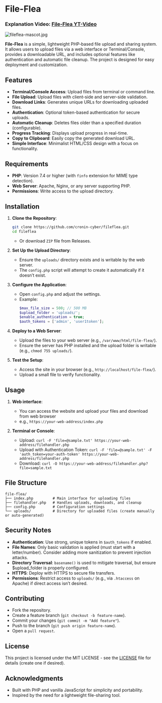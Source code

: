 # File-Flea

### Explanation Video: [File-Flea YT-Video](https://www.youtube.com/watch?v=kiF_n-Guz8s)

![fileflea-mascot.jpg](fileflea-mascot.jpg)

**File-Flea** is a simple, lightweight PHP-based file upload and sharing system. It allows users to upload files via a web interface or Terminal/Console, provides a downloadable URL, and includes optional features like authentication and automatic file cleanup. The project is designed for easy deployment and customization.

## Features
   - **Terminal/Console Access**: Upload files from terminal or command line.
   - **File Upload**: Upload files with client-side and server-side validation.
   - **Download Links**: Generates unique URLs for downloading uploaded files.
   - **Authentication**: Optional token-based authentication for secure uploads.
   - **Automatic Cleanup**: Deletes files older than a specified duration (configurable).
   - **Progress Tracking**: Displays upload progress in real-time.
   - **Copy to Clipboard**: Easily copy the generated download URL.
   - **Simple Interface**: Minimalist HTML/CSS design with a focus on functionality.

## Requirements
   - **PHP**: Version 7.4 or higher (with `finfo` extension for MIME type detection).
   - **Web Server**: Apache, Nginx, or any server supporting PHP.
   - **Permissions**: Write access to the upload directory.

## Installation

1. **Clone the Repository**:
      ```bash
      git clone https://github.com/cronin-cyber/fileflea.git
      cd fileflea
      ```
   - Or download `ZIP` file from Releases.

2. **Set Up the Upload Directory**:
   - Ensure the `uploads/` directory exists and is writable by the web server.
   - The `config.php` script will attempt to create it automatically if it doesn’t exist.

3. **Configure the Application**:
   - Open `config.php` and adjust the settings.
   - Example:
      ```php
      $max_file_size = 500; // 500 MB
      $upload_folder = 'uploads/';
      $enable_authentication = true;
      $auth_tokens = ['admin', 'user1token'];
      ```

4. **Deploy to a Web Server**:
   - Upload the files to your web server (e.g., `/var/www/html/file-flea/`).
   - Ensure the server has PHP installed and the upload folder is writable (e.g., `chmod 755 uploads/`).

5. **Test the Setup**:
   - Access the site in your browser (e.g., `http://localhost/file-flea/`).
   - Upload a small file to verify functionality.

## Usage

1. **Web interface**:
   - You can access the website and upload your files and download from web browser
   - e.g., `https://your-web-address/index.php`

2. **Terminal or Console**:
   - Upload: `curl -F 'file=@sample.txt' https://your-web-address/filehandler.php`
   - Upload with Authentication Token: `curl -F 'file=@sample.txt' -F 'auth_token=your-auth-token' https://your-web-address/filehandler.php`
   - Download: `curl -O https://your-web-address/filehandler.php?file=sample.txt`

## File Structure
   ```
   file-flea/
   ├── index.php         # Main interface for uploading files
   ├── filehandler.php   # Handles uploads, downloads, and cleanup
   ├── config.php        # Configuration settings
   └── uploads/          # Directory for uploaded files (create manually or auto-generated)
   ```

## Security Notes
   - **Authentication**: Use strong, unique tokens in `$auth_tokens` if enabled.
   - **File Names**: Only basic validation is applied (must start with a letter/number). Consider adding more sanitization to prevent injection attacks.
   - **Directory Traversal**: `basename()` is used to mitigate traversal, but ensure $upload_folder is properly configured.
   - **HTTPS**: Deploy with HTTPS to secure file transfers.
   - **Permissions**: Restrict access to `uploads/` (e.g., via `.htaccess` on Apache) if direct access isn’t desired.

## Contributing
   - Fork the repository.
   - Create a feature branch (`git checkout -b feature-name`).
   - Commit your changes (`git commit -m "Add feature"`).
   - Push to the branch (`git push origin feature-name`).
   - Open a `pull request`.

## License
   This project is licensed under the MIT LICENSE - see the [LICENSE](LICENSE) file for details (create one if desired).

## Acknowledgments
   - Built with PHP and vanilla JavaScript for simplicity and portability.
   - Inspired by the need for a lightweight file-sharing tool.

